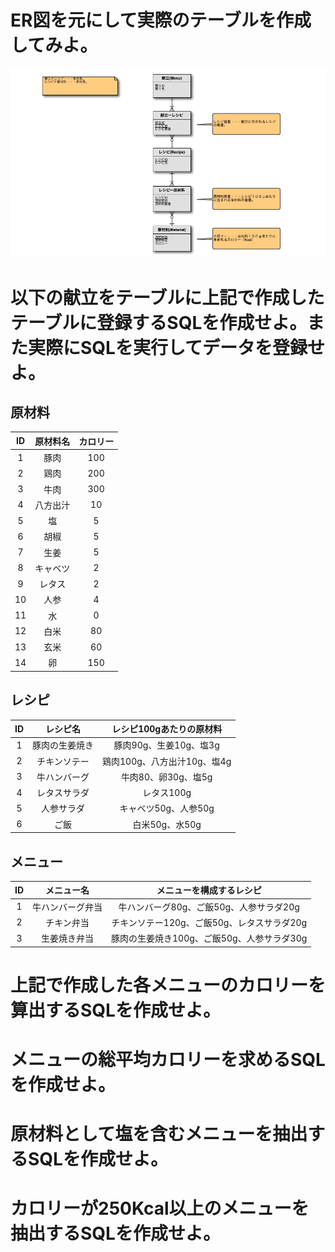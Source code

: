 # ER図を元にして実際のテーブルを作成してみよ。

![ER図](ER1.png)

# 以下の献立をテーブルに上記で作成したテーブルに登録するSQLを作成せよ。また実際にSQLを実行してデータを登録せよ。

## 原材料

|ID|原材料名|カロリー|
|:-:|:-:|:-:|
|1|豚肉|100|
|2|鶏肉|200|
|3|牛肉|300|
|4|八方出汁|10|
|5|塩|5|
|6|胡椒|5|
|7|生姜|5|
|8|キャベツ|2|
|9|レタス|2|
|10|人参|4|
|11|水|0|
|12|白米|80|
|13|玄米|60|
|14|卵|150|

## レシピ

|ID|レシピ名|レシピ100gあたりの原材料|
|:-:|:-:|:-:|
|1|豚肉の生姜焼き|豚肉90g、生姜10g、塩3g|
|2|チキンソテー|鶏肉100g、八方出汁10g、塩4g|
|3|牛ハンバーグ|牛肉80、卵30g、塩5g|
|4|レタスサラダ|レタス100g|
|5|人参サラダ|キャベツ50g、人参50g|
|6|ご飯|白米50g、水50g|

## メニュー

|ID|メニュー名|メニューを構成するレシピ|
|:-:|:-:|:-:|
|1|牛ハンバーグ弁当|牛ハンバーグ80g、ご飯50g、人参サラダ20g|
|2|チキン弁当|チキンソテー120g、ご飯50g、レタスサラダ20g|
|3|生姜焼き弁当|豚肉の生姜焼き100g、ご飯50g、人参サラダ30g|

# 上記で作成した各メニューのカロリーを算出するSQLを作成せよ。

# メニューの総平均カロリーを求めるSQLを作成せよ。

# 原材料として塩を含むメニューを抽出するSQLを作成せよ。

# カロリーが250Kcal以上のメニューを抽出するSQLを作成せよ。
